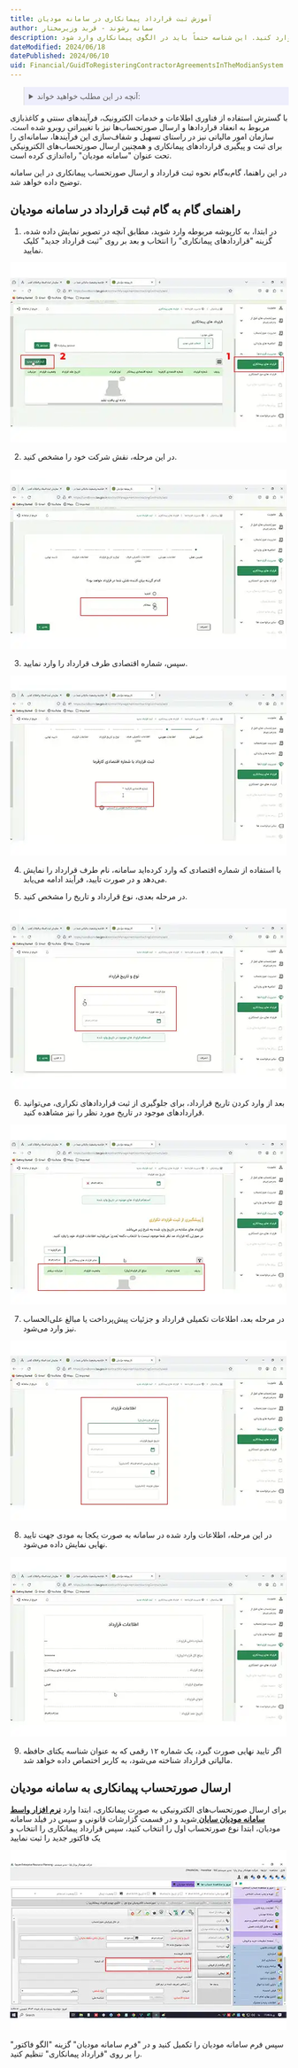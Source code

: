 ```yaml
---
title: آموزش ثبت قرارداد پیمانکاری در سامانه مودیان
author: سمانه رشوند - قربد وزیرمختار
description: جهت ثبت قرارداد پیمانکاری در سامانه مودیان باید شناسه یکتای 12 رقمی مربوط به قرارداد را نیز وارد کنید. این شناسه حتماً باید در الگوی پیمانکاری وارد شود.
dateModified: 2024/06/18
datePublished: 2024/06/10
uid: Financial/GuidToRegisteringContractorAgreementsInTheModianSystem
---
```


<blockquote style="background-color:#eeeefc; padding:0.5rem">
<details>
  <summary>آنچه در این مطلب خواهید خواند:</summary>
  <ul>
   <li>راهنمای گام‌ به‌ گام ثبت قرارداد در سامانه مودیان</li>
   <li>ارسال صورتحساب پیمانکاری به سامانه مودیان</li>
  </ul>
</details>
</blockquote>

 با گسترش استفاده از فناوری اطلاعات و خدمات الکترونیک، فرآیندهای سنتی و کاغذبازی مربوط به انعقاد قراردادها و ارسال صورتحساب‌ها نیز با تغییراتی روبرو شده است. سازمان امور مالیاتی نیز در راستای تسهیل و شفاف‌سازی این فرآیندها، سامانه‌ای را برای ثبت و پیگیری قراردادهای پیمانکاری و همچنین ارسال صورتحساب‌های الکترونیکی تحت عنوان "سامانه مودیان" راه‌اندازی کرده است.

در این راهنما، گام‌به‌گام نحوه ثبت قرارداد و ارسال صورتحساب پیمانکاری در این سامانه توضیح داده خواهد شد.

## راهنمای گام‌ به‌ گام ثبت قرارداد در سامانه مودیان

1. در ابتدا، به کارپوشه مربوطه وارد شوید، مطابق آنچه در تصویر نمایش داده شده، گزینه "قراردادهای پیمانکاری" را انتخاب و بعد بر روی "ثبت قرارداد جدید" کلیک نمایید.

![مرحله اول](./Images/1.webp)

2. در این مرحله، نقش شرکت خود را مشخص کنید.

![مرحله دوم](./Images/2.webp)

3. سپس، شماره اقتصادی طرف قرارداد را وارد نمایید.

![مرحله سوم](./Images/3.webp)

4. با استفاده از شماره اقتصادی که وارد کرده‌اید سامانه، نام طرف قرارداد را نمایش می‌دهد و در صورت تایید، فرآیند ادامه می‌یابد.

5. در مرحله بعدی، نوع قرارداد و تاریخ را مشخص کنید.

![مرحله پنجم](./Images/5.webp)

6. بعد از وارد کردن تاریخ قرارداد، برای جلوگیری از ثبت قراردادهای تکراری، می‌توانید قراردادهای موجود در تاریخ مورد نظر را نیز مشاهده کنید.

![مرحله ششم](./Images/6.webp)

7. در مرحله بعد، اطلاعات تکمیلی قرارداد و جزئیات پیش‌پرداخت یا مبالغ علی‌الحساب نیز وارد می‌شود.

![مرحله هفتم](./Images/7.webp)

8. در این مرحله، اطلاعات وارد شده در سامانه به صورت یکجا به مودی جهت تایید نهایی نمایش داده می‌شود.

![مرحله هشتم](./Images/8.webp) 

9. اگر تایید نهایی صورت گیرد، یک شماره ۱۲ رقمی که به عنوان شناسه یکتای حافظه مالیاتی قرارداد شناخته می‌شود، به کاربر اختصاص داده خواهد شد.

## ارسال صورتحساب پیمانکاری به سامانه مودیان

برای ارسال صورتحساب‌های الکترونیکی به صورت پیمانکاری، ابتدا وارد **<a href="https://www.hooshkar.com/Software/Sayan/Module/TpTaxGov" target="_blank">نرم افزار واسط سامانه مودیان سایان
</a>** شوید و در قسمت گزارشات قانونی و سپس در فیلد سامانه مودیان، ابتدا نوع صورتحساب اول را انتخاب کنید، سپس قرارداد پیمانکاری را انتخاب و یک فاکتور جدید را ثبت نمایید

![مرحله اخر](./Images/10.webp) 

سپس فرم سامانه مودیان را تکمیل کنید و در "فرم سامانه مودیان" گزینه "الگو فاکتور" را بر روی "قرارداد پیمانکاری" تنظیم کنید.


